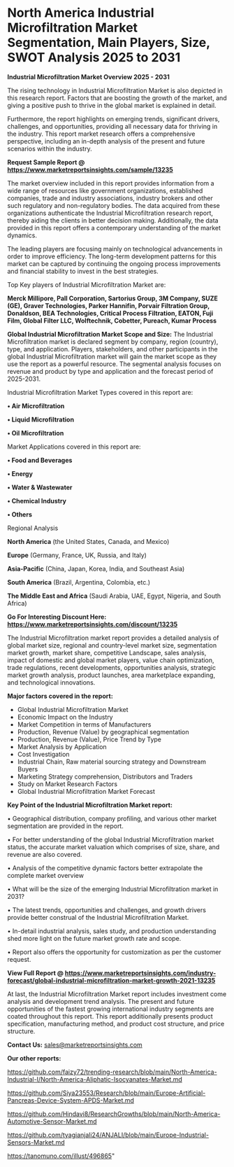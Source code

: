 # North America Industrial Microfiltration Market Segmentation, Main Players, Size, SWOT Analysis 2025 to 2031

<Strong> Industrial Microfiltration Market Overview 2025 - 2031</strong>

The rising technology in Industrial Microfiltration Market is also depicted in this research report. Factors that are boosting the growth of the market, and giving a positive push to thrive in the global market is explained in detail.

Furthermore, the report highlights on emerging trends, significant drivers, challenges, and opportunities, providing all necessary data for thriving in the industry. This report market research offers a comprehensive perspective, including an in-depth analysis of the present and future scenarios within the industry.

<strong>Request Sample Report @ <a href=https://www.marketreportsinsights.com/sample/13235>https://www.marketreportsinsights.com/sample/13235</a></strong>

The market overview included in this report provides information from a wide range of resources like government organizations, established companies, trade and industry associations, industry brokers and other such regulatory and non-regulatory bodies. The data acquired from these organizations authenticate the Industrial Microfiltration research report, thereby aiding the clients in better decision making. Additionally, the data provided in this report offers a contemporary understanding of the market dynamics.

The leading players are focusing mainly on technological advancements in order to improve efficiency. The long-term development patterns for this market can be captured by continuing the ongoing process improvements and financial stability to invest in the best strategies.

Top Key players of Industrial Microfiltration Market are:

<strong>Merck Millipore, Pall Corporation, Sartorius Group, 3M Company, SUZE (GE), Graver Technologies, Parker Hannifin, Porvair Filtration Group, Donaldson, BEA Technologies, Critical Process Filtration, EATON, Fuji Film, Global Filter LLC, Wolftechnik, Cobetter, Pureach, Kumar Process</strong>

<strong><b>Global Industrial Microfiltration Market Scope and Size:</b></strong>
The Industrial Microfiltration market is declared segment by company, region (country), type, and application. Players, stakeholders, and other participants in the global Industrial Microfiltration market will gain the market scope as they use the report as a powerful resource. The segmental analysis focuses on revenue and product by type and application and the forecast period of 2025-2031.

Industrial Microfiltration Market Types covered in this report are:

<strong>• Air Microfiltration

• Liquid Microfiltration

• Oil Microfiltration</strong>

Market Applications covered in this report are:

<strong>• Food and Beverages

• Energy

• Water & Wastewater

• Chemical Industry

• Others</strong> 

Regional Analysis

<strong>North America</strong> (the United States, Canada, and Mexico)

<strong>Europe</strong> (Germany, France, UK, Russia, and Italy)

<strong>Asia-Pacific</strong> (China, Japan, Korea, India, and Southeast Asia)

<strong>South America</strong> (Brazil, Argentina, Colombia, etc.)

<strong>The Middle East and Africa</strong> (Saudi Arabia, UAE, Egypt, Nigeria, and South Africa)

<strong>Go For Interesting Discount Here: <a href=https://www.marketreportsinsights.com/discount/13235>https://www.marketreportsinsights.com/discount/13235</a></strong>

The Industrial Microfiltration market report provides a detailed analysis of global market size, regional and country-level market size, segmentation market growth, market share, competitive Landscape, sales analysis, impact of domestic and global market players, value chain optimization, trade regulations, recent developments, opportunities analysis, strategic market growth analysis, product launches, area marketplace expanding, and technological innovations.

<strong><b>Major factors covered in the report:</b></strong>
<ul>
  <li>Global Industrial Microfiltration Market </li>
  <li>Economic Impact on the Industry</li>
  <li>Market Competition in terms of Manufacturers</li>
  <li>Production, Revenue (Value) by geographical segmentation</li>
  <li>Production, Revenue (Value), Price Trend by Type</li>
  <li>Market Analysis by Application</li>
  <li>Cost Investigation</li>
  <li>Industrial Chain, Raw material sourcing strategy and Downstream Buyers</li>
  <li>Marketing Strategy comprehension, Distributors and Traders</li>
  <li>Study on Market Research Factors</li>
  <li>Global Industrial Microfiltration Market Forecast</li>
</ul>

<strong><b>Key Point of the Industrial Microfiltration Market report:</b></strong>

• Geographical distribution, company profiling, and various other market segmentation are provided in the report.

• For better understanding of the global Industrial Microfiltration market status, the accurate market valuation which comprises of size, share, and revenue are also covered.

• Analysis of the competitive dynamic factors better extrapolate the complete market overview

• What will be the size of the emerging Industrial Microfiltration market in 2031?

• The latest trends, opportunities and challenges, and growth drivers provide better construal of the Industrial Microfiltration Market.

• In-detail industrial analysis, sales study, and production understanding shed more light on the future market growth rate and scope.

• Report also offers the opportunity for customization as per the customer request.

<strong><b>View Full Report @ <a href=https://www.marketreportsinsights.com/industry-forecast/global-industrial-microfiltration-market-growth-2021-13235>https://www.marketreportsinsights.com/industry-forecast/global-industrial-microfiltration-market-growth-2021-13235</a></b></strong>


At last, the Industrial Microfiltration Market report includes investment come analysis and development trend analysis. The present and future opportunities of the fastest growing international industry segments are coated throughout this report. This report additionally presents product specification, manufacturing method, and product cost structure, and price structure.

<strong>Contact Us:</strong>
sales@marketreportsinsights.com

<strong>Our other reports:</strong>

<a href=https://github.com/faizy72/trending-research/blob/main/North-America-Industrial-I/North-America-Aliphatic-Isocyanates-Market.md>https://github.com/faizy72/trending-research/blob/main/North-America-Industrial-I/North-America-Aliphatic-Isocyanates-Market.md</a>

<a href=https://github.com/Siya23553/Research/blob/main/Europe-Artificial-Pancreas-Device-System-APDS-Market.md>https://github.com/Siya23553/Research/blob/main/Europe-Artificial-Pancreas-Device-System-APDS-Market.md</a>

<a href=https://github.com/Hindavi8/ResearchGrowths/blob/main/North-America-Automotive-Sensor-Market.md>https://github.com/Hindavi8/ResearchGrowths/blob/main/North-America-Automotive-Sensor-Market.md</a>

<a href=https://github.com/tyagianjali24/ANJALI/blob/main/Europe-Industrial-Sensors-Market.md>https://github.com/tyagianjali24/ANJALI/blob/main/Europe-Industrial-Sensors-Market.md</a>

<a href=https://tanomuno.com/illust/496865>https://tanomuno.com/illust/496865</a>"
